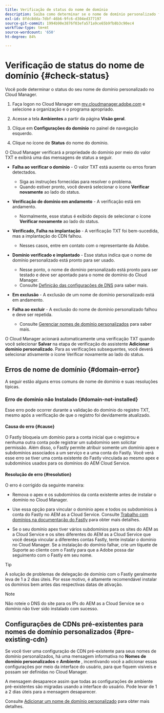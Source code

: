 ```yaml
---
title: Verificação de status do nome de domínio
description: Saiba como determinar se o nome de domínio personalizado foi verificado com sucesso pelo Cloud Manager.
exl-id: 8fdc8dda-7dbf-46b6-9fc6-d304ed377197
source-git-commit: 1994b90e3876f03efa571a9ce65b9fb8b3c90ec4
workflow-type: tm+mt
source-wordcount: '650'
ht-degree: 84%

---
```



# Verificação de status do nome de domínio {#check-status}

Você pode determinar o status do seu nome de domínio personalizado no Cloud Manager.

1. Faça logon no Cloud Manager em [my.cloudmanager.adobe.com](https://my.cloudmanager.adobe.com/) e selecione a organização e o programa apropriado.

1. Acesse a tela **Ambientes** a partir da página **Visão geral**.

1. Clique em **Configurações do domínio** no painel de navegação esquerdo.

1. Clique no ícone de **Status** do nome do domínio.

O Cloud Manager verificará a propriedade do domínio por meio do valor TXT e exibirá uma das mensagens de status a seguir.

* **Falha ao verificar o domínio** - O valor TXT está ausente ou erros foram detectados.

   * Siga as instruções fornecidas para resolver o problema.
   * Quando estiver pronto, você deverá selecionar o ícone **Verificar novamente** ao lado do status.

* **Verificação de domínio em andamento** - A verificação está em andamento.

   * Normalmente, esse status é exibido depois de selecionar o ícone **Verificar novamente** ao lado do status.

* **Verificado, Falha na implantação** - A verificação TXT foi bem-sucedida, mas a implantação do CDN falhou.

   * Nesses casos, entre em contato com o representante da Adobe.

* **Domínio verificado e implantado** - Esse status indica que o nome de domínio personalizado está pronto para ser usado.

   * Nesse ponto, o nome de domínio personalizado está pronto para ser testado e deve ser apontado para o nome de domínio do Cloud Manager.
   * Consulte [Definição das configurações de DNS](/help/implementing/cloud-manager/custom-domain-names/configure-dns-settings.md) para saber mais.

* **Em exclusão** - A exclusão de um nome de domínio personalizado está em andamento.

* **Falha ao excluir** - A exclusão do nome de domínio personalizado falhou e deve ser repetida.

   * Consulte [Gerenciar nomes de domínio personalizados](/help/implementing/cloud-manager/custom-domain-names/managing-custom-domain-names.md) para saber mais.

O Cloud Manager acionará automaticamente uma verificação TXT quando você selecionar **Salvar** na etapa de verificação do assistente **Adicionar domínio personalizado**. Para as verificações subsequentes, você deverá selecionar ativamente o ícone Verificar novamente ao lado do status.

## Erros de nome de domínio {#domain-error}

A seguir estão alguns erros comuns de nome de domínio e suas resoluções típicas.

### Erro de domínio não Instalado {#domain-not-installed}

Esse erro pode ocorrer durante a validação do domínio do registro TXT, mesmo após a verificação de que o registro foi devidamente atualizado.

#### Causa do erro {#cause}

O Fastly bloqueia um domínio para a conta inicial que o registrou e nenhuma outra conta pode registrar um subdomínio sem solicitar permissão. Além disso, o Fastly permite atribuir somente um domínio apex e subdomínios associados a um serviço e a uma conta do Fastly. Você verá esse erro se tiver uma conta existente do Fastly vinculada ao mesmo apex e subdomínios usados para os domínios do AEM Cloud Service.

#### Resolução de erro {#resolution}

O erro é corrigido da seguinte maneira:

* Remova o apex e os subdomínios da conta existente antes de instalar o domínio no Cloud Manager.

* Use essa opção para vincular o domínio apex e todos os subdomínios à conta do Fastly no AEM as a Cloud Service. Consulte [Trabalho com domínios na documentação do Fastly](https://docs.fastly.com/en/guides/working-with-domains) para obter mais detalhes.

* Se o seu domínio apex tiver vários subdomínios para os sites do AEM as a Cloud Service e os sites diferentes do AEM as a Cloud Service que você deseja vincular a diferentes contas Fastly, tente instalar o domínio no Cloud Manager. Se a instalação do domínio falhar, crie um tíquete de Suporte ao cliente com o Fastly para que a Adobe possa dar seguimento com o Fastly em seu nome.

>[!TIP]
>
>A solução de problemas de delegação de domínio com o Fastly geralmente leva de 1 a 2 dias úteis. Por esse motivo, é altamente recomendável instalar os domínios bem antes das respectivas datas de ativação.

>[!NOTE]
>
>Não roteie o DNS do site para os IPs do AEM as a Cloud Service se o domínio não tiver sido instalado com sucesso.

## Configurações de CDNs pré-existentes para nomes de domínio personalizados {#pre-existing-cdn}

Se você tiver uma configuração de CDN pré-existente para seus nomes de domínio personalizados, há uma mensagem informativa no **Nomes de domínio personalizados** e **Ambiente** , incentivando você a adicionar essas configurações por meio da interface do usuário, para que fiquem visíveis e possam ser definidas no Cloud Manager.

A mensagem desaparece assim que todas as configurações de ambiente pré-existentes são migradas usando a interface do usuário. Pode levar de 1 a 2 dias úteis para a mensagem desaparecer.

Consulte [Adicionar um nome de domínio personalizado](/help/implementing/cloud-manager/custom-domain-names/add-custom-domain-name.md) para obter mais detalhes.
